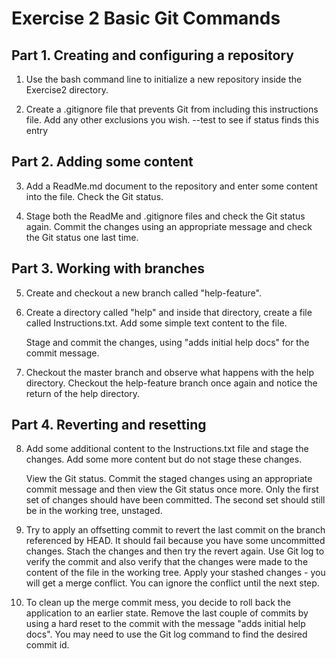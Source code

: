 Exercise 2 Basic Git Commands
=============================

## Part 1. Creating and configuring a repository

1. Use the bash command line to initialize a new repository inside 
	the Exercise2 directory.

2. Create a .gitignore file that prevents Git from including
	this instructions file. Add any other exclusions you wish.
 --test to see if status finds this entry 

## Part 2. Adding some content

3. Add a ReadMe.md document to the repository and enter some content
	into the file. Check the Git status.
	
4. Stage both the ReadMe and .gitignore files and check the Git 
	status again. Commit the changes using an appropriate message 
	and check the Git status one last time.


## Part 3. Working with branches

5. Create and checkout a new branch called "help-feature".

6. Create a directory called "help" and inside that directory, create
	a file called Instructions.txt. Add some simple text content to
	the file.

	Stage and commit the changes, using "adds initial help docs" 
	for the commit message.

7. Checkout the master branch and observe what happens with the
	help directory. Checkout the help-feature branch once again
	and notice the return of the help directory.


## Part 4. Reverting and resetting

8. Add some additional content to the Instructions.txt file
	and stage the changes. Add some more content but do not stage
	these changes.

	View the Git status. Commit the staged changes using an appropriate
	commit message and then view the Git status once more. Only the
	first set of changes should have been committed. The second set
	should still be in the working tree, unstaged.

9. Try to apply an offsetting commit to revert the last commit on the branch
	referenced by HEAD. It should fail because you have some uncommitted changes.
	Stach the changes and then try the revert again. Use Git log to verify the 
	commit and also verify that the changes were made to the content of the file 
	in the working tree. Apply your stashed changes - you will get a merge conflict.
	You can ignore the conflict until the next step.

10. To clean up the merge commit mess, you decide to roll back the application
	to an earlier state. Remove the last couple of commits by using a hard reset
	to the commit with the message "adds initial help docs". You may need
	to use the Git log command to find the desired commit id.
